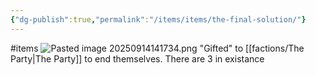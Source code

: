 ```yaml
---
{"dg-publish":true,"permalink":"/items/items/the-final-solution/"}
---
```


#items 
![Pasted image 20250914141734.png](/img/user/items/image%20files/Pasted%20image%2020250914141734.png)
"Gifted" to [[factions/The Party\|The Party]] to end themselves. There are 3 in existance